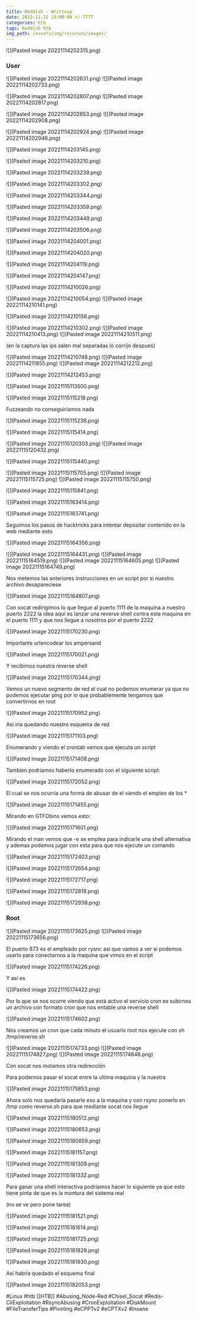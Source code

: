 ```yaml
---
title: Reddish - Writteup
date: 2022-11-22 13:00:00 +/-TTTT
categories: htb
tags: Reddish htb
img_path: /assets/img/recursos/images/
---
```



![](Pasted image 20221114202315.png)


### User

![](Pasted image 20221114202631.png)
![](Pasted image 20221114202733.png)

![](Pasted image 20221114202807.png)
![](Pasted image 20221114202817.png)

![](Pasted image 20221114202853.png)
![](Pasted image 20221114202908.png)

![](Pasted image 20221114202924.png)
![](Pasted image 20221114202946.png)


![](Pasted image 20221114203145.png)

![](Pasted image 20221114203210.png)

![](Pasted image 20221114203239.png)

![](Pasted image 20221114203302.png)

![](Pasted image 20221114203344.png)

![](Pasted image 20221114203359.png)

![](Pasted image 20221114203449.png)

![](Pasted image 20221114203506.png)

![](Pasted image 20221114204001.png)

![](Pasted image 20221114204020.png)

![](Pasted image 20221114204119.png)

![](Pasted image 20221114204147.png)

![](Pasted image 20221114210026.png)

![](Pasted image 20221114210054.png)
![](Pasted image 20221114210141.png)

![](Pasted image 20221114210156.png)

![](Pasted image 20221114210302.png)
![](Pasted image 20221114210413.png)
![](Pasted image 20221114210511.png)

(en la captura las ips salen mal separadas lo corrijo despues)

![](Pasted image 20221114210748.png)
![](Pasted image 20221114211855.png)
![](Pasted image 20221114212212.png)

![](Pasted image 20221114212453.png)

![](Pasted image 20221115113500.png)

![](Pasted image 20221115115218.png)

Fuzzeando no conseguiríamos nada

![](Pasted image 20221115115236.png)

![](Pasted image 20221115115414.png)

![](Pasted image 20221115120303.png)
![](Pasted image 20221115120432.png)

![](Pasted image 20221115115440.png)

![](Pasted image 20221115115705.png)
![](Pasted image 20221115115725.png)
![](Pasted image 20221115115750.png)

![](Pasted image 20221115115841.png)


![](Pasted image 20221115163414.png)

![](Pasted image 20221115163741.png)

Seguimos los pasos de hacktricks para intentar depositar contenido en la web mediante esto

![](Pasted image 20221115164356.png)


![](Pasted image 20221115164431.png)
![](Pasted image 20221115164519.png)
![](Pasted image 20221115164605.png)
![](Pasted image 20221115164749.png)

Nos metemos las anteriores instrucciones en un script por si nuestro archivo desapareciese


![](Pasted image 20221115164807.png)

Con socat redirigimos lo que llegue al puerto 1111 de la maquina a nuestro puerto 2222 la idea aquí es lanzar una reverse shell contra esta maquina
en el puerto 1111 y que nos llegue a nosotros por el puerto 2222 

![](Pasted image 20221115170230.png)

Importante urlencodear los ampersand

![](Pasted image 20221115170021.png)


Y recibimos nuestra reverse shell

![](Pasted image 20221115170344.png)

Vemos un nuevo segmento de red el cual no podemos enumerar ya que no podemos ejecutar ping
por lo que probablemente tengamos que convertirnos en root

![](Pasted image 20221115170952.png)

Así iria quedando nuestro esquema de red

![](Pasted image 20221115171103.png)

Enumerando y viendo el crontab vemos que ejecuta un script

![](Pasted image 20221115171408.png)

Tambien podriamos haberlo enumerado con el siguiente script:

![](Pasted image 20221115172052.png)

El cual se nos ocurría una forma de abusar de el viendo el empleo de los *

![](Pasted image 20221115171455.png)

Mirando en GTFObins vemos esto:

![](Pasted image 20221115171601.png)

Mirando el man vemos que -e se emplea para indicarle una shell alternativa y ademas podemos jugar con esta
para que nos ejecute un comando

![](Pasted image 20221115172403.png)

![](Pasted image 20221115172654.png)

![](Pasted image 20221115172717.png)

![](Pasted image 20221115172819.png)

![](Pasted image 20221115172938.png)


### Root

![](Pasted image 20221115173625.png)
![](Pasted image 20221115173656.png)

El puerto 873 es el empleado por rysnc asi que vamos a ver si podemos usarlo para conectarnos a la maquina que vimos en el script

![](Pasted image 20221115174226.png)

Y así es

![](Pasted image 20221115174422.png)

Por lo que se nos ocurre viendo que está activo el servicio cron es subirnos un archivo con formato cron
que nos entable una reverse shell

![](Pasted image 20221115174602.png)


Nos creamos un cron que cada minuto el usuario root nos ejecute con sh /tmp/reverse.sh

![](Pasted image 20221115174733.png)
![](Pasted image 20221115174827.png)
![](Pasted image 20221115174848.png)

Con socat nos motamos otra redirección

Para podernos pasar el socat entre la ultima maquina y la nuestra

![](Pasted image 20221115175853.png)

Ahora solo nos quedaría pasarle eso a la maquina y con rsync ponerlo en /tmp como reverse.sh para que mediante socat nos llegue

![](Pasted image 20221115180512.png)

![](Pasted image 20221115180653.png)

![](Pasted image 20221115180859.png)

![](Pasted image 20221115181157.png)

![](Pasted image 20221115181309.png)

![](Pasted image 20221115181332.png)

Para ganar una shell interactiva podríamos hacer lo siguiente ya que esto tiene pinta de que es la montura
del sistema real

(no se ve pero pone tarea)

![](Pasted image 20221115181521.png)

![](Pasted image 20221115181614.png)

![](Pasted image 20221115181725.png)

![](Pasted image 20221115181829.png)

![](Pasted image 20221115181930.png)

Así habría quedado el esquema final

![](Pasted image 20221115182053.png)


#Linux #htb [[HTB]] #Abusing_Node-Red #Chisel_Socat #Redis-CliExploitation #RsyncAbusing #CronExploitation #DiskMount #FileTransferTips #Pivoting #eCPPTv2 #eCPTXv2 #Insane 
